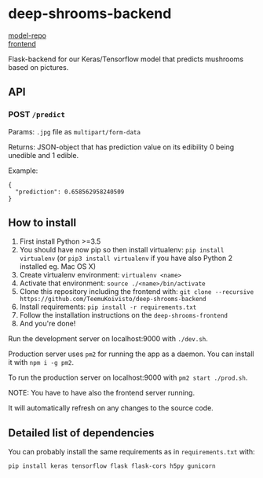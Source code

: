 # deep-shrooms-backend

[model-repo](https://github.com/TuomoNieminen/deep-shrooms)  
[frontend](https://github.com/TeemuKoivisto/deep-shrooms-frontend)

Flask-backend for our Keras/Tensorflow model that predicts mushrooms based on pictures.

## API

### POST `/predict`
Params: `.jpg` file as `multipart/form-data`

Returns: JSON-object that has prediction value on its edibility 0 being unedible and 1 edible.

Example:
```
{
  "prediction": 0.658562958240509
}
```

## How to install

1) First install Python >=3.5
2) You should have now pip so then install virtualenv: `pip install virtualenv` (or `pip3 install virtualenv` if you have also Python 2 installed eg. Mac OS X)
3) Create virtualenv environment: `virtualenv <name>`
4) Activate that environment: `source ./<name>/bin/activate`
5) Clone this repository including the frontend with: `git clone --recursive https://github.com/TeemuKoivisto/deep-shrooms-backend`
6) Install requirements: `pip install -r requirements.txt`
7) Follow the installation instructions on the `deep-shrooms-frontend`
8) And you're done!

Run the development server on localhost:9000 with `./dev.sh`.

Production server uses `pm2` for running the app as a daemon. You can install it with `npm i -g pm2`.

To run the production server on localhost:9000 with `pm2 start ./prod.sh`.

NOTE: You have to have also the frontend server running.

It will automatically refresh on any changes to the source code.

## Detailed list of dependencies

You can probably install the same requirements as in `requirements.txt` with:
```
pip install keras tensorflow flask flask-cors h5py gunicorn
```